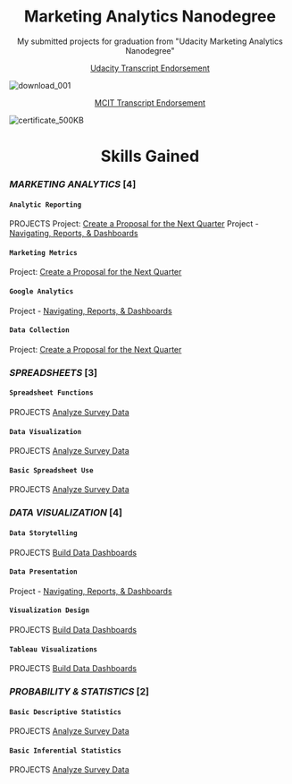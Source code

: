 <p><h1 align="center">Marketing Analytics Nanodegree</h1></p>

<p align="center"><h7 align='center'>My submitted projects for graduation from "Udacity Marketing Analytics Nanodegree"</h7></p>
<p align="center"><a href="https://graduation.udacity.com/confirm/MUTY93J3">Udacity Transcript Endorsement</a></p>

![download_001](https://user-images.githubusercontent.com/77938921/114275997-6f831700-9a2d-11eb-9fe2-05233f32e882.jpg)

<p align="center"><a href="http://techleaders.eg/Learner/13-29655/certificate.html">MCIT Transcript Endorsement</a></p>

![certificate_500KB](https://user-images.githubusercontent.com/77938921/114275462-2fbb3000-9a2b-11eb-85c1-5ecbeaec2a60.jpg)
 
<p><h1 align="center">Skills Gained</h1></p>

### _MARKETING ANALYTICS_ [4]
#### `Analytic Reporting`
PROJECTS Project: [Create a Proposal for the Next Quarter](8th%20proj%20-%20Create%20a%20Proposal%20for%20the%20Next%20Quarter)
Project - [Navigating, Reports, & Dashboards](6th%20proj%20-%20Google%20Data%20Studio%20dashboard)
#### `Marketing Metrics`
Project: [Create a Proposal for the Next Quarter](8th%20proj%20-%20Create%20a%20Proposal%20for%20the%20Next%20Quarter)
#### `Google Analytics`
Project - [Navigating, Reports, & Dashboards](6th%20proj%20-%20Google%20Data%20Studio%20dashboard)
#### `Data Collection`
Project: [Create a Proposal for the Next Quarter](8th%20proj%20-%20Create%20a%20Proposal%20for%20the%20Next%20Quarter)
### _SPREADSHEETS_ [3]
#### `Spreadsheet Functions`
PROJECTS [Analyze Survey Data](2nd%20proj%20-%20Udacity%20survey%20insights)
#### `Data Visualization`
PROJECTS [Analyze Survey Data](2nd%20proj%20-%20Udacity%20survey%20insights)
#### `Basic Spreadsheet Use`
PROJECTS [Analyze Survey Data](2nd%20proj%20-%20Udacity%20survey%20insights)
### _DATA VISUALIZATION_ [4]
#### `Data Storytelling`
PROJECTS [Build Data Dashboards](4th%20proj%20-%20YouTube%20Video%20Categories%20Statistics%20Tableau%20Dashboard)
#### `Data Presentation`
Project - [Navigating, Reports, & Dashboards](6th%20proj%20-%20Google%20Data%20Studio%20dashboard)
#### `Visualization Design`
PROJECTS [Build Data Dashboards](4th%20proj%20-%20YouTube%20Video%20Categories%20Statistics%20Tableau%20Dashboard)
#### `Tableau Visualizations`
PROJECTS [Build Data Dashboards](4th%20proj%20-%20YouTube%20Video%20Categories%20Statistics%20Tableau%20Dashboard)
### _PROBABILITY & STATISTICS_ [2]
#### `Basic Descriptive Statistics`
PROJECTS [Analyze Survey Data](2nd%20proj%20-%20Udacity%20survey%20insights)
#### `Basic Inferential Statistics`
PROJECTS [Analyze Survey Data](2nd%20proj%20-%20Udacity%20survey%20insights)

